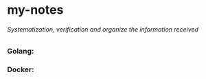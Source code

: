 # my-notes

###### Systematization, verification and organize the information received

### Golang:

### Docker:
